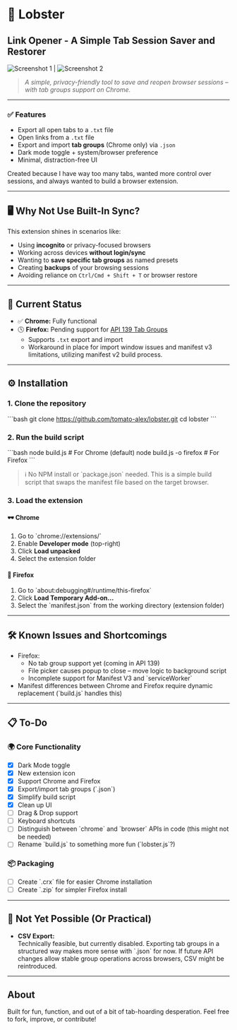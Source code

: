 # 🦞 Lobster

## Link Opener - A Simple Tab Session Saver and Restorer

![Screenshot 1](https://github.com/user-attachments/assets/b375a818-368e-498f-ba99-0c8727dc6fb3) | ![Screenshot 2](https://github.com/user-attachments/assets/b591500b-4569-4615-91e7-760a16d63497)

> _A simple, privacy-friendly tool to save and reopen browser sessions – with tab groups support on Chrome._

---

### ✅ Features

-   Export all open tabs to a `.txt` file
-   Open links from a `.txt` file
-   Export and import **tab groups** (Chrome only) via `.json`
-   Dark mode toggle + system/browser preference
-   Minimal, distraction-free UI

Created because I have way too many tabs, wanted more control over sessions, and always wanted to build a browser extension.

---

## 🖥️ Why Not Use Built-In Sync?

This extension shines in scenarios like:

-   Using **incognito** or privacy-focused browsers
-   Working across devices **without login/sync**
-   Wanting to **save specific tab groups** as named presets
-   Creating **backups** of your browsing sessions
-   Avoiding reliance on `Ctrl/Cmd + Shift + T` or browser restore

---

## 🚧 Current Status

-   ✅ **Chrome:** Fully functional
-   🕓 **Firefox:** Pending support for [API 139 Tab Groups](https://bugzilla.mozilla.org/show_bug.cgi?id=1857200)
    -   Supports `.txt` export and import
    -   Workaround in place for import window issues and manifest v3 limitations, utilizing manifest v2 build process.

---

## ⚙️ Installation

### 1. Clone the repository

\`\`\`bash
git clone https://github.com/tomato-alex/lobster.git
cd lobster
\`\`\`

### 2. Run the build script

\`\`\`bash
node build.js # For Chrome (default)
node build.js -o firefox # For Firefox
\`\`\`

> ℹ️ No NPM install or \`package.json\` needed. This is a simple build script that swaps the manifest file based on the target browser.

### 3. Load the extension

#### 🕶 Chrome

1. Go to \`chrome://extensions/\`
2. Enable **Developer mode** (top-right)
3. Click **Load unpacked**
4. Select the extension folder

#### 🦊 Firefox

1. Go to \`about:debugging#/runtime/this-firefox\`
2. Click **Load Temporary Add-on...**
3. Select the \`manifest.json\` from the working directory (extension folder)

---

## 🛠️ Known Issues and Shortcomings

-   Firefox:
    -   No tab group support yet (coming in API 139)
    -   File picker causes popup to close – move logic to background script
    -   Incomplete support for Manifest V3 and \`serviceWorker\`
-   Manifest differences between Chrome and Firefox require dynamic replacement (\`build.js\` handles this)

---

## 📋 To-Do

### 🌍 Core Functionality

-   [x] Dark Mode toggle
-   [x] New extension icon
-   [x] Support Chrome and Firefox
-   [x] Export/import tab groups (\`.json\`)
-   [x] Simplify build script
-   [x] Clean up UI
-   [ ] Drag & Drop support
-   [ ] Keyboard shortcuts
-   [ ] Distinguish between \`chrome\` and \`browser\` APIs in code (this might not be needed)
-   [ ] Rename \`build.js\` to something more fun (\`lobster.js\`?)

### 📦 Packaging

-   [ ] Create \`.crx\` file for easier Chrome installation
-   [ ] Create \`.zip\` for simpler Firefox install

---

## 🧪 Not Yet Possible (Or Practical)

-   **CSV Export:**  
    Technically feasible, but currently disabled. Exporting tab groups in a structured way makes more sense with \`.json\` for now. If future API changes allow stable group operations across browsers, CSV might be reintroduced.

---

## About

Built for fun, function, and out of a bit of tab-hoarding desperation.
Feel free to fork, improve, or contribute!
